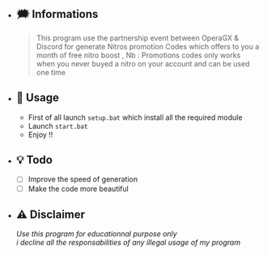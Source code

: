* ## 🗯️ Informations
    > This program use the partnership event between OperaGX & Discord for generate Nitros promotion Codes which offers to you a month of free nitro boost ,
    > Nb : Promotions codes only works when you never buyed a nitro on your account and can be used one time

* ## 🌠 Usage
    + First of all launch `setup.bat` which install all the required module
    + Launch `start.bat`
    + Enjoy !!

* ## 💡 Todo
    - [ ] Improve the speed of generation <br>
    - [ ] Make the code more beautiful

* ## ⚠️ Disclaimer
    *Use this program for educationnal purpose only*<br>
    *i decline all the responsabilities of any illegal usage of my program*
